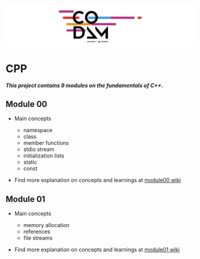 [![Logo](https://github.com/qingqingqingli/readme_images/blob/master/codam_logo_1.png)](https://github.com/qingqingqingli/CPP)

# CPP
***This project contains 9 modules on the fundamentals of C++.***

## Module 00
* Main concepts
    * namespace
    * class
    * member functions
    * stdio stream
    * initialization lists
    * static
    * const

* Find more explanation on concepts and learnings at [module00 wiki](https://github.com/qingqingqingli/CPP/wiki/Module00)

## Module 01
* Main concepts
    * memory allocation
    * references
    * file streams

* Find more explanation on concepts and learnings at [module01 wiki](https://github.com/qingqingqingli/CPP/wiki/Module01)
